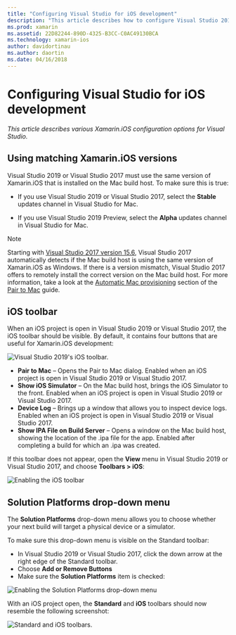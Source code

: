 ```yaml
---
title: "Configuring Visual Studio for iOS development"
description: "This article describes how to configure Visual Studio 2019 for Xamarin.iOS development. In particular, it discusses how to configure the installed version of Xamarin.iOS, the iOS toolbar, and the Solution Platforms drop-down menu."
ms.prod: xamarin
ms.assetid: 22D82244-890D-4325-B3CC-C0AC49130BCA
ms.technology: xamarin-ios
author: davidortinau
ms.author: daortin
ms.date: 04/16/2018
---
```


# Configuring Visual Studio for iOS development

_This article describes various Xamarin.iOS configuration options for Visual
Studio._

## Using matching Xamarin.iOS versions

Visual Studio 2019 or Visual Studio 2017 must use the same version of Xamarin.iOS that is installed
on the Mac build host. To make sure this is true:

- If you use Visual Studio 2019 or Visual Studio 2017, select the **Stable** updates channel in Visual Studio for Mac.

- If you use Visual Studio 2019 Preview, select the **Alpha** updates channel in Visual Studio for Mac.

> [!NOTE]
> Starting with [Visual Studio 2017 version
> 15.6](/visualstudio/releasenotes/vs2017-relnotes#automatic-macos-provisioning),
> Visual Studio 2017 automatically detects if the Mac build host is using the
> same version of Xamarin.iOS as Windows. If there is a version mismatch,
> Visual Studio 2017 offers to remotely install the correct version on the Mac
> build host. For more information, take a look at the [Automatic Mac
> provisioning](~/ios/get-started/installation/windows/connecting-to-mac/index.md#automatic-mac-provisioning)
> section of the [Pair to
> Mac](~/ios/get-started/installation/windows/connecting-to-mac/index.md)
> guide.

## iOS toolbar

When an iOS project is open in Visual Studio 2019 or Visual Studio 2017, the iOS toolbar should be
visible.  By default, it contains four buttons that are useful for
Xamarin.iOS development:

![Visual Studio 2019's iOS toolbar.](config-options-images/ios-toolbar.png)

- **Pair to Mac** – Opens the Pair to Mac dialog. Enabled when an iOS
  project is open in Visual Studio 2019 or Visual Studio 2017.
- **Show iOS Simulator** – On the Mac build host, brings the iOS Simulator
  to the front. Enabled when an iOS project is open in Visual Studio 2019 or Visual Studio 2017.
- **Device Log** – Brings up a window that allows you to inspect device 
  logs. Enabled when an iOS project is open in Visual Studio 2019 or Visual Studio 2017.
- **Show IPA File on Build Server** – Opens a window on the Mac build
  host, showing the location of the .ipa file for the app. Enabled after
  completing a build for which an .ipa was created.

If this toolbar does not appear, open the **View** menu in Visual Studio 2019 or Visual Studio 2017,
and choose **Toolbars > iOS**:

![Enabling the iOS toolbar](config-options-images/ios-toolbar-enable.png "Enabling the iOS
toolbar")

## Solution Platforms drop-down menu

The **Solution Platforms** drop-down menu allows you to choose whether
your next build will target a physical device or a simulator.

To make sure this drop-down menu is visible on the Standard toolbar:

- In Visual Studio 2019 or Visual Studio 2017, click the down arrow at the right edge of the Standard toolbar.
- Choose **Add or Remove Buttons** 
- Make sure the **Solution Platforms** item is checked:

![Enabling the Solution Platforms drop-down
menu](config-options-images/solution-platforms-enable.png "Enabling the Solution Platforms
drop-down menu")

With an iOS project open, the **Standard** and **iOS** toolbars should now 
resemble the following screenshot:

![Standard and iOS toolbars.](config-options-images/toolbars.png "Standard and iOS toolbars")